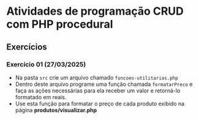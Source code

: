 # Atividades de programação CRUD com PHP procedural

## Exercícios

### Exercício 01 (27/03/2025)

- Na pasta `src` crie um arquivo chamado `funcoes-utilitarias.php`
- Dentro deste arquivo programe uma função chamada `formatarPreco`
e faça as ações necessárias para ela receber um valor e retorná-lo formatado em reais.
- Use esta função para formatar o preço de cada produto exibido na página **produtos/visualizar.php**
